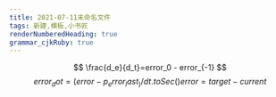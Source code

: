 ```yaml
---
title: 2021-07-11未命名文件 
tags: 新建,模板,小书匠
renderNumberedHeading: true
grammar_cjkRuby: true
---
```



$$
\frac{d_e}{d_t}=error_0 - error_{-1}
$$
$$
error_dot = (error - p_error_last_) / dt.toSec()
error = target - current
$$